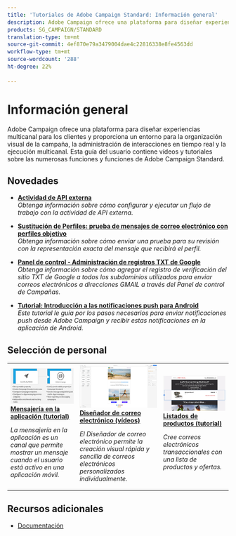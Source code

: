 ```yaml
---
title: 'Tutoriales de Adobe Campaign Standard: Información general'
description: Adobe Campaign ofrece una plataforma para diseñar experiencias multicanal para los clientes y proporciona un entorno para la organización visual de la campaña, la administración de interacciones en tiempo real y la ejecución multicanal. Esta guía del usuario contiene vídeos y tutoriales sobre las numerosas funciones y funciones de Adobe Campaign Standard.
products: SG_CAMPAIGN/STANDARD
translation-type: tm+mt
source-git-commit: 4ef870e79a3479004dae4c22816338e8fe4563dd
workflow-type: tm+mt
source-wordcount: '288'
ht-degree: 22%

---
```



# Información general

Adobe Campaign ofrece una plataforma para diseñar experiencias multicanal para los clientes y proporciona un entorno para la organización visual de la campaña, la administración de interacciones en tiempo real y la ejecución multicanal. Esta guía del usuario contiene vídeos y tutoriales sobre las numerosas funciones y funciones de Adobe Campaign Standard.

## Novedades

* **[Actividad de API externa](/help/managing-processes-and-data/data-management-activities/external-api-activity.md)**   <br>
   *Obtenga información sobre cómo configurar y ejecutar un flujo de trabajo con la actividad de API externa.*

* **[Sustitución de Perfiles: prueba de mensajes de correo electrónico con perfiles objetivo](/help/communication-channels/email/profile-substitution.md)**   <br>
   *Obtenga información sobre cómo enviar una prueba para su revisión con la representación exacta del mensaje que recibirá el perfil.*

* **[Panel de control - Administración de registros TXT de Google](/help/administrating/control-panel/google-txt-record-management.md)**   <br>
   *Obtenga información sobre cómo agregar el registro de verificación del sitio TXT de Google a todos los subdominios utilizados para enviar correos electrónicos a direcciones GMAIL a través del Panel de control de Campañas.*

* **[Tutorial: Introducción a las notificaciones push para Android](https://docs.adobe.com/content/help/en/campaign-standard-learn/getting-started-with-push-notifications-android/introduction.html)**   <br>
   *Este tutorial le guía por los pasos necesarios para enviar notificaciones push desde Adobe Campaign y recibir estas notificaciones en la aplicación de Android.*

## Selección de personal

<table>
<tr>
  <td>
    <a href="./communication-channels/mobile/in-app/in-app-message-overview.md"> 
      <img alt="Mensajería en la aplicación (tutorial)" src="./assets/in_app_messaging.png"/>
    </a>
    <div>
      <a href="./communication-channels/mobile/in-app/in-app-message-overview.md">
    <strong>Mensajería en la aplicación (tutorial)</strong>
    </a>
    </div>
    <p>
    <em>La mensajería en la aplicación es un canal que permite mostrar un mensaje cuando el usuario está activo en una aplicación móvil.</em>
    <p>
  </td>
   <td>
    <a href="./designing-content/email-designer/email-designer-overview.md">
      <img alt="Diseñador de correo electrónico (vídeos)" src="./assets/email_designer_tutorial.png" />
    </a>
    <div>
      <a href="./designing-content/email-designer/email-designer-overview.md">
    <strong>Diseñador de correo electrónico (vídeos)</strong>
    </a>
    </div>
    <p>
    <em>El Diseñador de correo electrónico permite la creación visual rápida y sencilla de correos electrónicos personalizados individualmente.</em>
    <p>
  </td>
  <td>
    <a href="./designing-content/product-listings-in-transactional-email.md">
      <img alt="Personalización de correos electrónicos mediante bloques de contenido dinámico (vídeo)" src="./assets/acs_product_listings.png" />
    </a>
    <div>
      <a href="./designing-content/product-listings-in-transactional-email.md">
    <strong>Listados de productos (tutorial)</strong>
    </a>
    </div>
    <p>
    <em>Cree correos electrónicos transaccionales con una lista de productos y ofertas. </em>
    <p>
  </td>
</tr>
</table>

## Recursos adicionales

* [Documentación](https://docs.adobe.com/content/help/es-ES/campaign-standard/using/campaign-standard-home.html)
